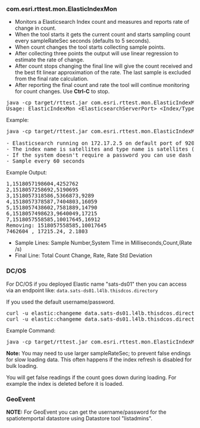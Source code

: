 ### com.esri.rttest.mon.ElasticIndexMon

- Monitors a Elasticsearch Index count and measures and reports rate of change in count.  
- When the tool starts it gets the current count and starts sampling count every sampleRateSec seconds (defaults to 5 seconds).
- When count changes the tool starts collecting sample points. 
- After collecting three points the output will use linear regression to estimate the rate of change.
- After count stops changing the final line will give the count received and the best fit linear approximation of the rate.  The last sample is excluded from the final rate calculation.
- After reporting the final count and rate the tool will continue monitoring for count changes.  Use **Ctrl-C** to stop.

<pre>
java -cp target/rttest.jar com.esri.rttest.mon.ElasticIndexMon
Usage: ElasticIndexMon &lt;ElasticsearchServerPort&gt; &lt;Index/Type&gt; (&lt;username&gt; &lt;password> &lt;sampleRateSec&gt;)
</pre>

Example:

<pre>
java -cp target/rttest.jar com.esri.rttest.mon.ElasticIndexMon 172.17.2.5:9200 satellites/satellites - - 60

- Elasticsearch running on 172.17.2.5 on default port of 9200
- The index name is satellites and type name is satellites (satellites/satellites)
- If the system doesn't require a password you can use dash
- Sample every 60 seconds
</pre>

Example Output:
<pre>
1,1518057198604,4252762
2,1518057258692,5190695
3,1518057318586,5366873,9289
4,1518057378587,7404803,16059
5,1518057438602,7581889,14790
6,1518057498623,9640049,17215
7,1518057558585,10017645,16912
Removing: 1518057558585,10017645
7462604 , 17215.24, 2.1803
</pre>

- Sample Lines: Sample Number,System Time in Milliseconds,Count,(Rate /s)
- Final Line: Total Count Change, Rate, Rate Std Deviation 

### DC/OS

For DC/OS if you deployed Elastic name "sats-ds01" then you can access via an endpoint like: `data.sats-ds01.l4lb.thisdcos.directory`

If you used the default username/password.

<pre>
curl -u elastic:changeme data.sats-ds01.l4lb.thisdcos.directory:9200
curl -u elastic:changeme data.sats-ds01.l4lb.thisdcos.directory:9200/_aliases?pretty
</pre>

Example Command:
<pre>
java -cp target/rttest.jar com.esri.rttest.mon.ElasticIndexMon data.sats-ds01.l4lb.thisdcos.directory:9200 planes-bat/planes-bat elastic changeme 60
</pre>

**Note:** You may need to use larger sampleRateSec; to prevent false endings for slow loading data. This often happens if the index refresh is disabled for bulk loading.

You will get false readings if the count goes down during loading.  For example the index is deleted before it is loaded. 


### GeoEvent

**NOTE:** For GeoEvent you can get the username/password for the spatiotemportal datastore using Datastore tool "listadmins". 


